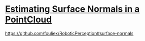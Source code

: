 # [Estimating Surface Normals in a PointCloud](http://pointclouds.org/documentation/tutorials/normal_estimation.php#normal-estimation)

https://github.com/fouliex/RoboticPerception#surface-normals
